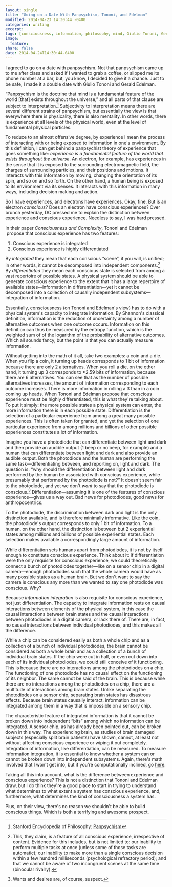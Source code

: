 ```yaml
---
layout: single
title: "Going on a Date With Panpsychism, Tononi, and Edelman"
modified: 2014-04-23 14:30:44 -0400
categories: writing
excerpt:
tags: [consciousness, information, philosophy, mind, Giulio Tononi, Gerald Edelman]
image:
  feature:
share: false
date: 2014-04-24T14:30:44-0400
---
```

I agreed to go on a date with panpsychism. Not that panpsychism came up to me after class and asked if I wanted to grab a coffee, or slipped me its phone number at a bar, but, you know, I decided to give it a chance. Just to be safe, I made it a double date with Giulio Tononi and Gerald Edelman.

“Panpsychism is the doctrine that mind is a fundamental feature of the world [that] exists throughout the universe,” and all parts of that clause are subject to interpretation.[^1] Subjectivity to interpretation means there are several different strains of panpsychism, but essentially the view is that everywhere there is physicality, there is also mentality. In other words, there is experience at all levels of the physical world, even at the level of fundamental physical particles.

To reduce to an almost offensive degree, by experience I mean the process of interacting with or being exposed to information in one's environment. By this definition, I can get behind a panpsychist theory of experience that goes something like: _experience is a fundamental feature of the world that exists throughout the universe_. An electron, for example, has experiences in the sense that it is exposed to the surrounding electromagnetic field, the charges of surrounding particles, and their positions and motions. It interacts with this information by moving, changing the orientation of its spin, and so on and so forth. On the other hand, a human being is exposed to its environment via its senses. It interacts with this information in many ways, including decision making and action.

So I have experiences, and electrons have experiences. Okay, fine. But is an electron _conscious_? Does an electron have conscious experiences? Over brunch yesterday, DC pressed me to explain the distinction between experience and conscious experience. Needless to say, I was hard pressed.

In their paper _Consciousness and Complexity_, Tononi and Edelman  propose that conscious experience has two features: 

1. Conscious experience is integrated
2. Conscious experience is highly differentiated

By _integrated_ they mean that each conscious “scene”, if you will, is unified; in other words, it cannot be decomposed into independent components.[^2] By _differentiated_ they mean each conscious state is selected from among a vast repertoire of possible states. A physical system should be able to generate conscious experience to the extent that it has a large repertoire of available states—information in differentiation—yet it cannot be decomposed into a collection of causally independent subsystems—integration of information.

Essentially, consciousness (on Tononi and Edelman's view) has to do with a physical system's capacity to integrate information. By Shannon's classical definition, information is the reduction of uncertainty among a number of alternative outcomes when one outcome occurs. Information on this definition can thus be measured by the entropy function, which is the weighted sum of of the logarithm of the probability of alternative outcomes. Which all sounds fancy, but the point is that you can actually measure information.

Without getting into the math of it all, take two examples: a coin and a die. When you flip a coin, it turning up heads corresponds to 1 bit of information because there are only 2 alternatives. When you roll a die, on the other hand, it turning up 3 corresponds to ≈2.59 bits of information, because there are 6 alternatives. You can see that as the number of possible alternatives increases, the amount of information corresponding to each outcome increases. There is more information in rolling a 3 than in a coin coming up heads. When Tononi and Edelman propose that conscious experience must be highly differentiated, this is what they're talking about. To put it simply: the more possible states a physical system can enter, the more information there is in each possible state. Differentiation is the selection of a particular experience from among a great many possible experiences. This is often taken for granted, and yet the selection of one particular experience from among millions and billions of other possible experiences constitutes a lot of information.

Imagine you have a photodiode that can differentiate between light and dark and then provide an audible output (1 beep or no beep, for example) and a human that can differentiate between light and dark and also provide an audible output. Both the photodiode and the human are performing the same task—differentiating between, and reporting on, light and dark. The question is: “why should the differentiation between light and dark performed by the human be associated with conscious experience, while presumably that performed by the photodiode is not?” It doesn't seem fair to the photodiode, and yet we don't _want_ to say that the photodiode is conscious.[^3] Differentiation—assuming it is one of the features of conscious experience—gives us a way out. Bad news for photodiodes, good news for anthropocentrics.

To the photodiode, the discrimination between dark and light is the only distinction available, and is therefore minimally informative. Like the coin, the photodiode's output corresponds to only 1 bit of information. To a human, on the other hand, the distinction is between but 2 experiential states among millions and billions of possible experiential states. Each selection makes available a correspondingly large amount of information.

While differentiation sets humans apart from photodiodes, it is not by itself enough to constitute conscious experience. Think about it: if differentiation were the only requisite for conscious experience, we could theoretically connect a bunch of photodiodes together—like on a sensor chip in a digital camera—enough photodiodes such that the whole camera would have as many possible states as a human brain. But we don't want to say the camera is conscious any more than we wanted to say one photodiode was conscious. Why?

Because _information integration_ is also requisite for conscious experience, not just differentiation. The capacity to integrate information rests on causal interactions between elements of the physical system, in this case the causal interactions between brain states and the causal interactions between photodiodes in a digital camera, or lack there of. There are, in fact, no causal interactions between individual photodiodes, and this makes all the difference.

While a chip can be considered easily as both a whole chip and as a collection of a bunch of individual photodiodes, the brain cannot be considered as both a whole brain and as a collection of a bunch of individual brain states. If the chip were cut in half, or even cut down into each of its individual photodiodes, we could still conceive of it functioning. This is because there are no interactions among the photodiodes on a chip. The functioning of one photodiode has no causal effect on the functioning of its neighbor. The same cannot be said of the brain. This is because while there are no interactions among the photodiodes on a chip, there are a multitude of interactions among brain states. Unlike separating the photodiodes on a sensor chip, separating brain states has disastrous effects. Because brain states causally interact, information can be integrated among them in a way that is impossible on a sensory chip.

The characteristic feature of integrated information is that it cannot be broken down into independent “bits” among which no information can be integrated. A sensor chip, as has already been pointed out, can be broken down in this way. The experiencing brain, as studies of brain damaged subjects (especially split brain patients) have shown, cannot, at least not without affecting conscious experience or wiping it out completely. Integration of information, like differentiation, can be measured. To measure information integration, it is essential to know whether a system can or cannot be broken down into independent subsystems. Again, there's math involved that I won't get into, but if you're computationally inclined, go [here](http://www.indiana.edu/~cortex/intinf_toolbox.html).

Taking all this into account, what is the difference between experience and conscious experience? This is not a distinction that Tononi and Edelman draw, but I do think they're a good place to start in trying to understand what determines to what extent a system has conscious experience, and, furthermore, what determines the kind of consciousness a system has.

Plus, on their view, there's no reason we shouldn't be able to build conscious things. Which is both a terrifying and awesome prospect.

[^1]: Stanford Encyclopedia of Philosophy: [Panpsychism](http://plato.stanford.edu/entries/panpsychism/)
[^2]: This, they claim, is a feature of all conscious experience, irrespective of content. Evidence for this includes, but is not limited to: our inability to perform multiple tasks at once (unless some of those tasks are automatic); our inability to make more than a single conscious decision within a few hundred milliseconds (psychological refractory period); and that we cannot be aware of two incongruent scenes at the same time (binocular rivalry).
[^3]: Wants and desires are, of course, suspect.